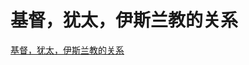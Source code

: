 # 基督，犹太，伊斯兰教的关系

<ImgView title="基督，犹太，伊斯兰教的关系" url="https://z.wiki/images/20220123/0a941e81c05e44df8a67a921e94408c1.png" />


[基督，犹太，伊斯兰教的关系](https://www.youtube.com/watch?v=ncXCHdTFBEs)

<VideoPlayer src="https://fudongdong-statics.oss-cn-beijing.aliyuncs.com/autoupload/2022-09-17/b34b4f74b7704b30bc668b891e239834.religious.mp4" />

